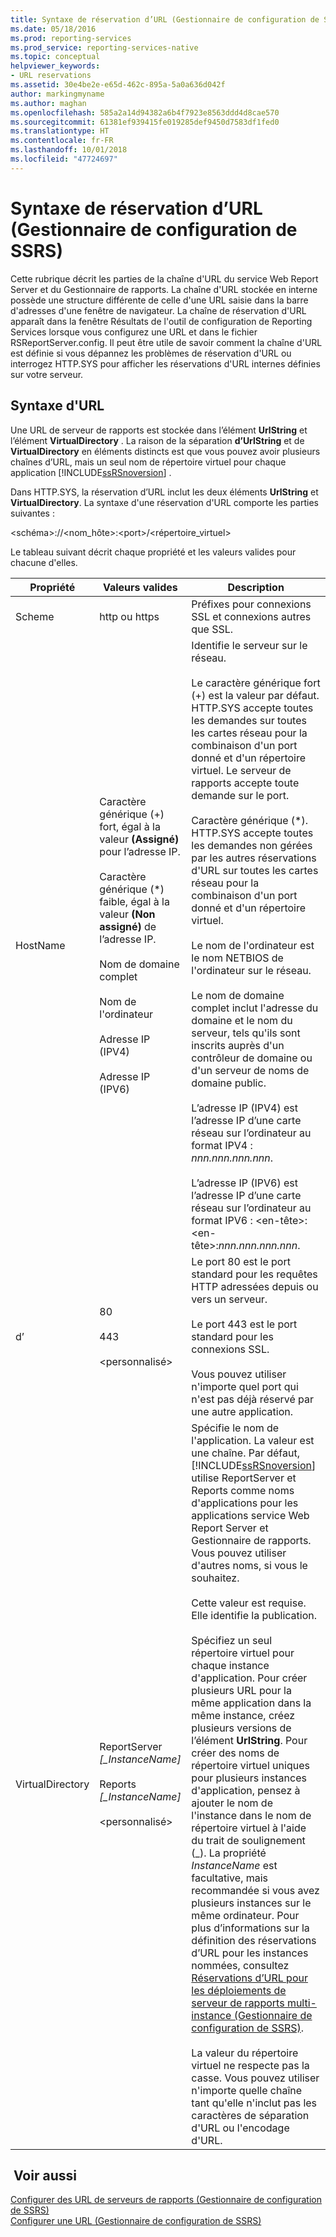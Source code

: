 ```yaml
---
title: Syntaxe de réservation d’URL (Gestionnaire de configuration de SSRS) | Microsoft Docs
ms.date: 05/18/2016
ms.prod: reporting-services
ms.prod_service: reporting-services-native
ms.topic: conceptual
helpviewer_keywords:
- URL reservations
ms.assetid: 30e4be2e-e65d-462c-895a-5a0a636d042f
author: markingmyname
ms.author: maghan
ms.openlocfilehash: 585a2a14d94382a6b4f7923e8563ddd4d8cae570
ms.sourcegitcommit: 61381ef939415fe019285def9450d7583df1fed0
ms.translationtype: HT
ms.contentlocale: fr-FR
ms.lasthandoff: 10/01/2018
ms.locfileid: "47724697"
---
```

# <a name="url-reservation-syntax--ssrs-configuration-manager"></a>Syntaxe de réservation d’URL (Gestionnaire de configuration de SSRS)
  Cette rubrique décrit les parties de la chaîne d'URL du service Web Report Server et du Gestionnaire de rapports. La chaîne d'URL stockée en interne possède une structure différente de celle d'une URL saisie dans la barre d'adresses d'une fenêtre de navigateur. La chaîne de réservation d'URL apparaît dans la fenêtre Résultats de l'outil de configuration de Reporting Services lorsque vous configurez une URL et dans le fichier RSReportServer.config. Il peut être utile de savoir comment la chaîne d'URL est définie si vous dépannez les problèmes de réservation d'URL ou interrogez HTTP.SYS pour afficher les réservations d'URL internes définies sur votre serveur.  
  
## <a name="url-syntax"></a>Syntaxe d'URL  
 Une URL de serveur de rapports est stockée dans l’élément **UrlString** et l’élément **VirtualDirectory** . La raison de la séparation **d’UrlString** et de **VirtualDirectory** en éléments distincts est que vous pouvez avoir plusieurs chaînes d’URL, mais un seul nom de répertoire virtuel pour chaque application [!INCLUDE[ssRSnoversion](../../includes/ssrsnoversion-md.md)] .  
  
 Dans HTTP.SYS, la réservation d’URL inclut les deux éléments **UrlString** et **VirtualDirectory**. La syntaxe d'une réservation d'URL comporte les parties suivantes :  
  
 \<schéma>://\<nom_hôte>:\<port>/\<répertoire_virtuel>  
  
 Le tableau suivant décrit chaque propriété et les valeurs valides pour chacune d'elles.  
  
|Propriété|Valeurs valides|Description|  
|--------------|------------------|-----------------|  
|Scheme|http ou https|Préfixes pour connexions SSL et connexions autres que SSL.|  
|HostName|Caractère générique (+) fort, égal à la valeur **(Assigné)** pour l’adresse IP.<br /><br /> Caractère générique (\*) faible, égal à la valeur **(Non assigné)** de l’adresse IP.<br /><br /> Nom de domaine complet<br /><br /> Nom de l'ordinateur<br /><br /> Adresse IP (IPV4)<br /><br /> Adresse IP (IPV6)|Identifie le serveur sur le réseau.<br /><br /> Le caractère générique fort (+) est la valeur par défaut. HTTP.SYS accepte toutes les demandes sur toutes les cartes réseau pour la combinaison d'un port donné et d'un répertoire virtuel. Le serveur de rapports accepte toute demande sur le port.<br /><br /> Caractère générique (\*). HTTP.SYS accepte toutes les demandes non gérées par les autres réservations d'URL sur toutes les cartes réseau pour la combinaison d'un port donné et d'un répertoire virtuel.<br /><br /> Le nom de l'ordinateur est le nom NETBIOS de l'ordinateur sur le réseau.<br /><br /> Le nom de domaine complet inclut l'adresse du domaine et le nom du serveur, tels qu'ils sont inscrits auprès d'un contrôleur de domaine ou d'un serveur de noms de domaine public.<br /><br /> L’adresse IP (IPV4) est l’adresse IP d’une carte réseau sur l’ordinateur au format IPV4 : *nnn.nnn.nnn.nnn*.<br /><br /> L’adresse IP (IPV6) est l’adresse IP d’une carte réseau sur l’ordinateur au format IPV6 : \<en-tête>:\<en-tête>:*nnn.nnn.nnn.nnn*.|  
|d’|80<br /><br /> 443<br /><br /> \<personnalisé>|Le port 80 est le port standard pour les requêtes HTTP adressées depuis ou vers un serveur.<br /><br /> Le port 443 est le port standard pour les connexions SSL.<br /><br /> Vous pouvez utiliser n'importe quel port qui n'est pas déjà réservé par une autre application.|  
|VirtualDirectory|ReportServer *[_InstanceName]*<br /><br /> Reports *[_InstanceName]*<br /><br /> \<personnalisé>|Spécifie le nom de l'application. La valeur est une chaîne. Par défaut, [!INCLUDE[ssRSnoversion](../../includes/ssrsnoversion-md.md)] utilise ReportServer et Reports comme noms d'applications pour les applications service Web Report Server et Gestionnaire de rapports. Vous pouvez utiliser d'autres noms, si vous le souhaitez.<br /><br /> Cette valeur est requise. Elle identifie la publication.<br /><br /> Spécifiez un seul répertoire virtuel pour chaque instance d'application. Pour créer plusieurs URL pour la même application dans la même instance, créez plusieurs versions de l’élément **UrlString**. Pour créer des noms de répertoire virtuel uniques pour plusieurs instances d'application, pensez à ajouter le nom de l'instance dans le nom de répertoire virtuel à l'aide du trait de soulignement (_). La propriété *InstanceName* est facultative, mais recommandée si vous avez plusieurs instances sur le même ordinateur. Pour plus d’informations sur la définition des réservations d’URL pour les instances nommées, consultez [Réservations d’URL pour les déploiements de serveur de rapports multi-instance &#40;Gestionnaire de configuration de SSRS&#41;](../../reporting-services/install-windows/url-reservations-for-multi-instance-report-server-deployments.md).<br /><br /> La valeur du répertoire virtuel ne respecte pas la casse. Vous pouvez utiliser n'importe quelle chaîne tant qu'elle n'inclut pas les caractères de séparation d'URL ou l'encodage d'URL.|  
  
## <a name="see-also"></a> Voir aussi  
 [Configurer des URL de serveurs de rapports &#40;Gestionnaire de configuration de SSRS&#41;](../../reporting-services/install-windows/configure-report-server-urls-ssrs-configuration-manager.md)   
 [Configurer une URL &#40;Gestionnaire de configuration de SSRS&#41;](../../reporting-services/install-windows/configure-a-url-ssrs-configuration-manager.md)  
  
  
